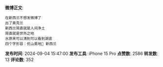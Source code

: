 **微博正文**: 
```
在新西兰不想发微博了
出了奥克兰
新西兰简直就是人间净土
简直就是世外之地
水原来可以清到可以看到湖底
四个字形容：优山美地🙏 新西兰
```
**发布时间**: 2024-09-04 15:47:00
**发布工具**: iPhone 15 Pro
**点赞数**: 2586
**转发数**: 13
**评论数**: 352
